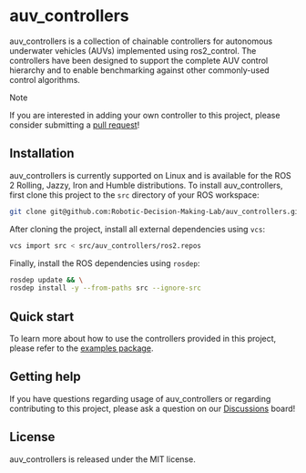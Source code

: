 # auv_controllers

auv_controllers is a collection of chainable controllers for autonomous
underwater vehicles (AUVs) implemented using ros2_control. The controllers have
been designed to support the complete AUV control hierarchy and to enable
benchmarking against other commonly-used control algorithms.

> [!NOTE]
> If you are interested in adding your own controller to this project, please
> consider submitting a [pull request](https://github.com/Robotic-Decision-Making-Lab/auv_controllers/pulls)!

## Installation

auv_controllers is currently supported on Linux and is available for the ROS 2
Rolling, Jazzy, Iron and Humble distributions. To install auv_controllers, first
clone this project to the `src` directory of your ROS workspace:

```bash
git clone git@github.com:Robotic-Decision-Making-Lab/auv_controllers.git
```

After cloning the project, install all external dependencies using `vcs`:

```bash
vcs import src < src/auv_controllers/ros2.repos
```

Finally, install the ROS dependencies using `rosdep`:

```bash
rosdep update && \
rosdep install -y --from-paths src --ignore-src
```

## Quick start

To learn more about how to use the controllers provided in this project, please
refer to the [examples package](https://github.com/Robotic-Decision-Making-Lab/auv_controllers/tree/main/auv_control_demos).

## Getting help

If you have questions regarding usage of auv_controllers or regarding
contributing to this project, please ask a question on our [Discussions](https://github.com/Robotic-Decision-Making-Lab/auv_controllers/discussions) board!

## License

auv_controllers is released under the MIT license.
